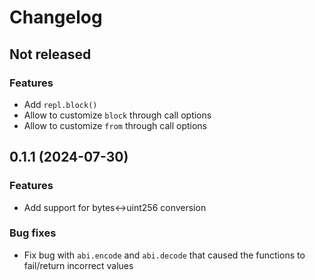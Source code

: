 # Changelog

## Not released

### Features

* Add `repl.block()`
* Allow to customize `block` through call options
* Allow to customize `from` through call options

## 0.1.1 (2024-07-30)

### Features

* Add support for bytes<->uint256 conversion

### Bug fixes

* Fix bug with `abi.encode` and `abi.decode` that caused the functions to fail/return incorrect values
